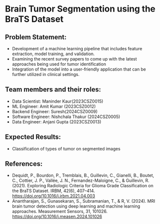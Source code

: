 # Brain Tumor Segmentation using the BraTS Dataset

## Problem Statement:

- Development of a machine learning pipeline that includes feature extraction, model training, and validation.
- Examining the recent survey papers to come up with the latest approaches being used for tumor identification
- Integration of the model into a user-friendly application that can be further utilized in clinical settings.

## Team members and their roles:

- Data Scientist: Maninder Kaur(2023CSZ0015)
- ML Engineer: Amit Kumar (2023CSZ0012)
- Backend Engineer: Suresh(2024CSZ0009)
- Software Engineer: Nishchala Thakur (2024CSZ0005)
- Data Engineer: Anjani Gupta (2023CSZ0013)

## Expected Results:

- Classification of types of tumor on segmented images

## References:

- Dequidt, P., Bourdon, P., Tremblais, B., Guillevin, C., Gianelli, B., Boutet, C., Cottier, J. P., Vallée, J. N., Fernandez-Maloigne, C., & Guillevin, R. (2021). Exploring Radiologic Criteria for Glioma Grade Classification on the BraTS Dataset. IRBM, 42(6), 407–414. https://doi.org/10.1016/j.irbm.2021.04.003
- Anantharajan, S., Gunasekaran, S., Subramanian, T., & R, V. (2024). MRI brain tumor detection using deep learning and machine learning approaches. Measurement Sensors, 31, 101026. https://doi.org/10.1016/j.measen.2024.101026
